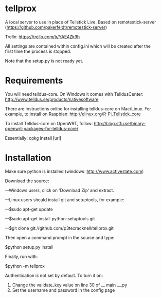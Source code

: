 tellprox
========

A local server to use in place of Tellstick Live. Based on remotestick-server (https://github.com/pakerfeldt/remotestick-server)

Trello: https://trello.com/b/YAE4Zk9h

All settings are contained within config.ini which will be created after the first time the process is stopped.

Note that the setup.py is not ready yet.

Requirements
============
You will need telldus-core. On Windows it comes with TelldusCenter:
http://www.telldus.se/products/nativesoftware

There are instructions online for installing telldus-core on Mac/Linux. For example, to install on Raspbian:
http://elinux.org/R-Pi_Tellstick_core

To install Telldus-core on OpenWRT, follow:
http://blog.stfu.se/binary-openwrt-packages-for-telldus-core/

Essentially: opkg install [url]

Installation
============

Make sure python is installed (windows: http://www.activestate.com)

Download the source:

--Windows users, click on 'Download Zip' and extract.

--Linux users should install git and setuptools, for example:

--$sudo apt-get update

--$sudo apt-get install python-setuptools git

--$git clone git://github.com/p3tecracknell/tellprox.git

Then open a command prompt in the source and type:

$python setup.py install

Finally, run with:

$python -m tellprox

Authentication is not set by default. To turn it on:

1. Change the validate_key value on line 30 of __ main __.py
2. Set the username and password in the config page
